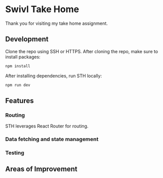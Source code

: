 # Swivl Take Home

Thank you for visiting my take home assignment.

## Development

Clone the repo using SSH or HTTPS.
After cloning the repo, make sure to install packages:

```sh
npm install
```

After installing dependencies, run STH locally:

```sh
npm run dev
```

## Features

### Routing

STH leverages React Router for routing.

### Data fetching and state management

### Testing

## Areas of Improvement

<!-- TODO: FILL this out -->
